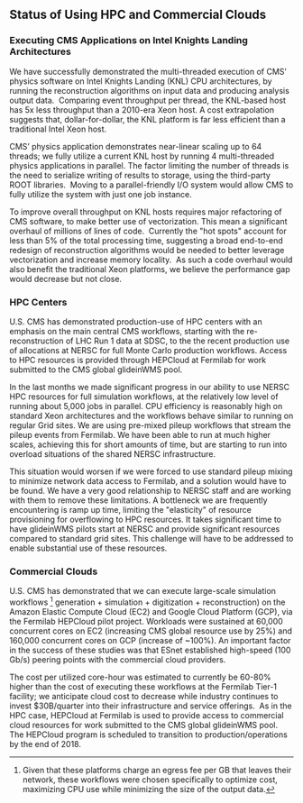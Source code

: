 Status of Using HPC and Commercial Clouds
-------------------------------------------------

### Executing CMS Applications on Intel Knights Landing Architectures

We have successfully demonstrated the multi-threaded execution of CMS’
physics software on Intel Knights Landing (KNL) CPU architectures, by
running the reconstruction algorithms on input data and producing
analysis output data.  Comparing event throughput per thread, the KNL-based
host has 5x less throughput than a 2010-era Xeon host.  A cost extrapolation
suggests that, dollar-for-dollar, the KNL platform is far less efficient than a
traditional Intel Xeon host.

CMS’ physics application demonstrates near-linear scaling up to 64
threads; we fully utilize a current KNL host by running 4 multi-threaded
physics applications in parallel. The factor limiting the number of
threads is the need to serialize writing of results to storage, using
the third-party ROOT libraries.  Moving to a parallel-friendly I/O
system would allow CMS to fully utilize the system with just one job
instance. 


To improve overall throughput on KNL hosts requires major refactoring
of CMS software, to make better use of vectorization. This mean a
significant overhaul of millions of lines of code.  Currently the \"hot
spots\" account for less than 5% of the total processing time, suggesting
a broad end-to-end redesign of reconstruction algorithms would be needed
to better leverage vectorization and increase memory locality.
 As such a code overhaul would also benefit the traditional Xeon
platforms, we believe the performance gap would decrease but not
close.

### HPC Centers

U.S. CMS has demonstrated production-use of HPC centers with an
emphasis on the main central CMS workflows, starting with the
re-reconstruction of LHC Run 1 data at SDSC, to the the recent
production use of allocations at NERSC for full Monte Carlo production
workflows. Access to HPC resources is provided through HEPCloud at
Fermilab for work submitted to the CMS global glideinWMS pool. 


In the last months we made significant progress in our ability to use
NERSC HPC resources for full simulation workflows, at the relatively low
level of running about 5,000 jobs in parallel. CPU efficiency is
reasonably high on standard Xeon architectures and the workflows behave
similar to running on regular Grid sites. We are using pre-mixed pileup
workflows that stream the pileup events from Fermilab. We have been able
to run at much higher scales, achieving this for short amounts of time,
but are starting to run into overload situations of the shared NERSC
infrastructure. 

This situation would worsen if we were forced to use standard pileup
mixing to minimize network data access to Fermilab, and a solution would
have to be found. We have a very good relationship to NERSC staff and
are working with them to remove these limitations. A bottleneck we are
frequently encountering is ramp up time, limiting the \"elasticity\" of
resource provisioning for overflowing to HPC resources. It takes
significant time to have glideinWMS pilots start at NERSC and provide
significant resources compared to standard grid sites. This challenge
will have to be addressed to enable substantial use of these
resources.

### Commercial Clouds

U.S. CMS has demonstrated that we can execute large-scale simulation
workflows [^1]
generation + simulation + digitization + reconstruction) on
the Amazon Elastic Compute Cloud (EC2) and Google Cloud Platform
(GCP), via the Fermilab HEPCloud pilot project. Workloads were
sustained at 60,000 concurrent cores on EC2 (increasing CMS global
resource use by 25%) and 160,000 concurrent cores on GCP (increase of
\~100%). An important factor in the success of these studies was that
ESnet established high-speed (100 Gb/s) peering points with the
commercial cloud providers.

[^1]: Given that these platforms charge an egress
fee per GB that leaves their network, these workflows were chosen
specifically to optimize cost, maximizing CPU use while minimizing the
size of the output data.

The cost per utilized core-hour was estimated to currently be 60-80%
higher than the cost of executing these workflows at the Fermilab Tier-1
facility; we anticipate cloud cost to decrease while industry continues
to invest \$30B/quarter into their infrastructure and service offerings.
 As in the HPC case, HEPCloud at Fermilab is used to provide access
to commercial cloud resources for work submitted to the CMS
global glideinWMS pool. The HEPCloud program is scheduled to
transition to production/operations by the end of 2018.

